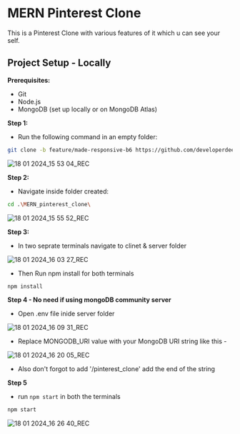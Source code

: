 
# MERN Pinterest Clone

This is a Pinterest Clone with various features of it which u can see your self.


## Project Setup - Locally

**Prerequisites:**

- Git
- Node.js
- MongoDB (set up locally or on MongoDB Atlas)


**Step 1:**

- Run the following command in an empty folder:

```bash
git clone -b feature/made-responsive-b6 https://github.com/developerdeepak25/MERN_pinterest_clone.git
```

![18 01 2024_15 53 04_REC](https://github.com/developerdeepak25/MERN_pinterest_clone/assets/88885917/0d722799-d990-47a2-8f5c-7c7cbc5fd271)

**Step 2:**

- Navigate inside folder created:

```bash
cd .\MERN_pinterest_clone\
```

![18 01 2024_15 55 52_REC](https://github.com/developerdeepak25/MERN_pinterest_clone/assets/88885917/117a2041-334a-43bf-93f9-c81d8c7298d6)


**Step 3:**

- In two seprate terminals navigate to clinet & server folder

![18 01 2024_16 03 27_REC](https://github.com/developerdeepak25/MERN_pinterest_clone/assets/88885917/c9d384d9-52b7-42bb-bf40-c229aaa9853d)


- Then Run npm install for both terminals

```bash
npm install
```

**Step 4 - No need if using mongoDB community server**

- Open .env file inide server folder
  
![18 01 2024_16 09 31_REC](https://github.com/developerdeepak25/MERN_pinterest_clone/assets/88885917/cb576fe8-3be2-4a3d-abe8-407ac88d1f54)

- Replace MONGODB_URI value with your MongoDB URI string like this -

![18 01 2024_16 20 05_REC](https://github.com/developerdeepak25/MERN_pinterest_clone/assets/88885917/b846a7ac-8f0d-49fa-b283-094c3da5e9a3)

- Also don't forgot to add '/pinterest_clone' add the end of the string


**Step 5**

- run `npm start` in both the terminals
  
```bash
npm start
```

![18 01 2024_16 26 40_REC](https://github.com/developerdeepak25/MERN_pinterest_clone/assets/88885917/6438e9de-cb40-49ce-8142-201b763cee03)
